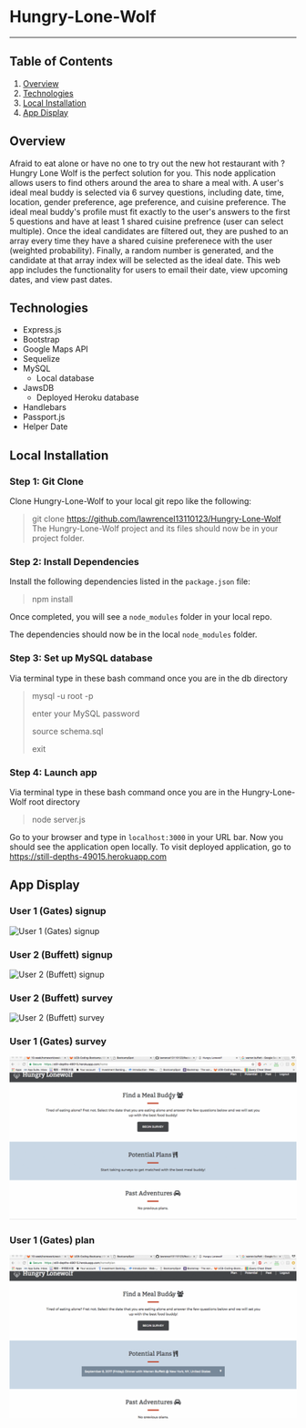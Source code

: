 # Hungry-Lone-Wolf
----------
## Table of Contents 
1. [Overview](#overview)
2. [Technologies](#technologies)
3. [Local Installation](#installation)
4. [App Display](#display)


<a name="overview"></a>
## Overview 
Afraid to eat alone or have no one to try out the new hot restaurant with ? Hungry Lone Wolf is the perfect solution for you. This node application allows users to find others around the area to share a meal with. A user's ideal meal buddy is selected via 6 survey questions, including date, time, location, gender preference, age preference, and cuisine preference. The ideal meal buddy's profile must fit exactly to the user's answers to the first 5 questions and have at least 1 shared cuisine prefrence (user can select multiple). Once the ideal candidates are filtered out, they are pushed to an array every time they have a shared cuisine preferenece with the user (weighted probability). Finally, a random number is generated, and the candidate at that array index will be selected as the ideal date. This web app includes the functionality for users to email their date, view upcoming dates, and view past dates.   

<a name="technologies"></a>
## Technologies
 - Express.js 
 - Bootstrap
 - Google Maps API
 - Sequelize
 - MySQL
 	- Local database
 - JawsDB
 	- Deployed Heroku database 
 - Handlebars
 - Passport.js 
 - Helper Date  

<a name="installation"></a>
## Local Installation
### Step 1: Git Clone
Clone Hungry-Lone-Wolf to your local git repo like the following:
> git clone https://github.com/lawrencel13110123/Hungry-Lone-Wolf
The Hungry-Lone-Wolf project and its files should now be in your project folder.

### Step 2: Install Dependencies
Install the following dependencies listed in the `package.json` file: 

> npm install

Once completed, you will see a `node_modules` folder in your local repo.

The dependencies should now be in the local `node_modules` folder.

### Step 3: Set up MySQL database 

Via terminal type in these bash command once you are in the db directory 

> mysql -u root -p
>
> enter your MySQL password 
>
> source schema.sql 
>
> exit 

### Step 4: Launch app 
Via terminal type in these bash command once you are in the Hungry-Lone-Wolf root directory 

> node server.js 

Go to your browser and type in `localhost:3000` in your URL bar. Now you should see the application open locally.
To visit deployed application, go to https://still-depths-49015.herokuapp.com

<a name="display"></a>
## App Display
### User 1 (Gates) signup
![User 1 (Gates) signup](/public/assets/images/gates_signup.gif)

### User 2 (Buffett) signup
![User 2 (Buffett) signup](/public/assets/images/buffett_signup.gif)

### User 2 (Buffett) survey
![User 2 (Buffett) survey](/public/assets/images/buffett_survey.gif)

### User 1 (Gates) survey
![User 1 (Gates) survey](/public/assets/images/gates_survey.gif)

### User 1 (Gates) plan
![User 1 (Gates) plan](/public/assets/images/gates_plan.gif)


